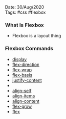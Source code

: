 Date: 30/Aug/2020  
Tags: #css #flexbox

### What Is Flexbox
* Flexbox is a layout thing

### Flexbox Commands
  * [display](display.md)
  * [flex-direction](flex-direction.md)
  * [flex-wrap](flex-wrap.md)
  * [flex-basis](flex-basis.md)
  * [justify-content](justify-content.md)
  * 
  * [align-self](align-self.md)
  * [align-items](align-items.md)
  * [align-content](align-content.md)
  * [flex-grow](flex-grow.md)
  * [flex](flex.md)

